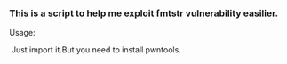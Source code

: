 ### This is a script to help me exploit fmtstr vulnerability easilier.

Usage:

​	Just import it.But you need to install pwntools.

